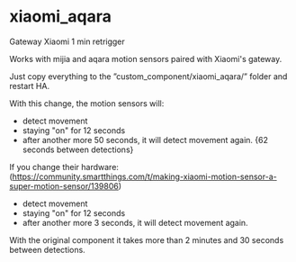 # xiaomi_aqara
Gateway Xiaomi 1 min retrigger

Works with mijia and aqara motion sensors paired with Xiaomi's gateway. 

Just copy everything to the ”custom_component/xiaomi_aqara/” folder and restart HA.



With this change, the motion sensors will:
  - detect movement
  - staying "on" for 12 seconds
  - after another more 50 seconds, it will detect movement again.
  {62 seconds between detections}

If you change their hardware:
(https://community.smartthings.com/t/making-xiaomi-motion-sensor-a-super-motion-sensor/139806)
  - detect movement
  - staying "on" for 12 seconds
  - after another more 3 seconds, it will detect movement again.


With the original component it takes more than 2 minutes and 30 seconds between detections.
